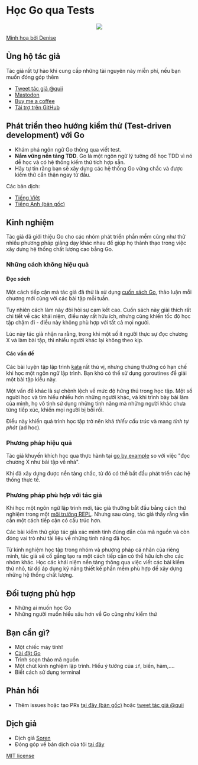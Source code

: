 # Học Go qua Tests

<div style="text-align: center">
  <img src="red-green-blue-gophers-smaller.png" />
</div>

[Minh hoạ bởi Denise](https://twitter.com/deniseyu21)

## Ủng hộ tác giả

Tác giả rất tự hào khi cung cấp những tài nguyên này miễn phí, nếu bạn muốn đóng góp thêm

- [Tweet tác giả @quii](https://twitter.com/quii)
- <a rel="me" href="https://mastodon.cloud/@quii">Mastodon</a>
- [Buy me a coffee](https://www.buymeacoffee.com/quii)
- [Tài trợ trên GitHub](https://github.com/sponsors/quii)

## Phát triển theo hướng kiểm thử (Test-driven development) với Go

* Khám phá ngôn ngữ Go thông qua viết test.
* **Nắm vững nền tảng TDD**. Go là một ngôn ngữ lý tưởng để học TDD vì nó dễ học và có hệ thống kiểm thử tích hợp sẵn.
* Hãy tự tin rằng bạn sẽ xây dựng các hệ thống Go vững chắc và được kiểm thử cẩn thận ngay từ đầu.

Các bản dịch:

- [Tiếng Việt](https://sons-organization-15.gitbook.io/learn-go-with-tests)
- [Tiếng Anh (bản gốc)](https://quii.gitbook.io/learn-go-with-tests)

## Kinh nghiệm

Tác giả đã giới thiệu Go cho các nhóm phát triển phần mềm cũng như thử nhiều phương pháp giảng dạy khác nhau để giúp họ thành thạo trong việc xây dựng hệ thống chất lượng cao bằng Go.

### Những cách không hiệu quả

#### Đọc _sách_

Một cách tiếp cận mà tác giả đã thử là sử dụng [cuốn sách Go](https://www.amazon.co.uk/Programming-Language-Addison-Wesley-Professional-Computing/dp/0134190440), thảo luận mỗi chương mới cùng với các bài tập mỗi tuần.

Tuy nhiên cách làm này đòi hỏi sự cam kết cao. Cuốn sách này giải thích rất chi tiết về các khái niệm, điều này rất hữu ích, nhưng cũng khiến tốc độ học tập chậm đi - điều này không phù hợp với tất cả mọi người.

Lúc này tác giả nhận ra rằng, trong khi một số ít người thực sự đọc chương X và làm bài tập, thì nhiều người khác lại không theo kịp.

#### Các vấn đề

Các bài luyện tập lập trình [kata](https://en.wikipedia.org/wiki/Kata#Outside_martial_arts) rất thú vị, nhưng chúng thường có hạn chế khi học một ngôn ngữ lập trình. Bạn khó có thể sử dụng goroutines để giải một bài tập kiểu này.

Một vấn đề khác là sự chênh lệch về mức độ hứng thú trong học tập. Một số người học và tìm hiểu nhiều hơn những người khác, và khi trình bày bài làm của mình, họ vô tình sử dụng những tính năng mà những người khác chưa từng tiếp xúc, khiến mọi người bị bối rối.

Điều này khiến quá trình học tập trở nên khá _thiếu cấu trúc_ và mang _tính tự phát_ (ad hoc).

### Phương pháp hiệu quả

Tác giả khuyến khích học qua thực hành tại [go by example](https://gobyexample.com/) so với việc "đọc chương X như bài tập về nhà".

Khi đã xây dựng được nền tảng chắc, từ đó có thể bắt đầu phát triển các hệ thống thực tế.

### Phương pháp phù hợp với tác giả

Khi học một ngôn ngữ lập trình mới, tác giả thường bắt đầu bằng cách thử nghiệm trong một [môi trường REPL](https://en.wikipedia.org/wiki/Read%E2%80%93eval%E2%80%93print_loop). Nhưng sau cùng, tác giả thấy rằng vẫn cần một cách tiếp cận có cấu trúc hơn.

Các bài kiểm thử giúp tác giả xác minh tính đúng đắn của mã nguồn và còn đóng vai trò như tài liệu về những tính năng đã học.

Từ kinh nghiệm học tập trong nhóm và phương pháp cá nhân của riêng mình, tác giả sẽ cố gắng tạo ra một cách tiếp cận có thể hữu ích cho các nhóm khác. Học các khái niệm nền tảng thông qua việc viết các bài kiểm thử nhỏ, từ đó áp dụng kỹ năng thiết kế phần mềm phù hợp để xây dựng những hệ thống chất lượng.

## Đối tượng phù hợp

* Những ai muốn học Go
* Những người muốn hiểu sâu hơn về Go cũng như kiểm thử

## Bạn cần gì?

* Một chiếc máy tính!
* [Cài đặt Go](https://golang.org/)
* Trình soạn thảo mã nguồn
* Một chút kinh nghiệm lập trình. Hiểu ý tưởng của `if`, biến, hàm,....
* Biết cách sử dụng terminal

## Phản hồi

* Thêm issues hoặc tạo PRs [tại đây (bản gốc)](https://github.com/quii/learn-go-with-tests) hoặc [tweet tác giả @quii](https://twitter.com/quii)

## Dịch giả

* Dịch giả [Soren](https://github.com/bjergsen243)
* Đóng góp về bản dịch của tôi [tại đây](https://github.com/bjergsen243/learn-go-with-tests)

[MIT license](https://github.com/quii/learn-go-with-tests/blob/main/LICENSE.md)
